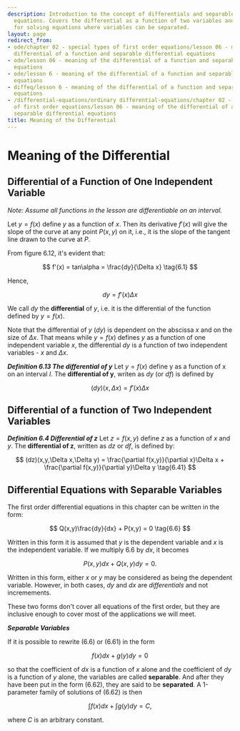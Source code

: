 ```yaml
---
description: Introduction to the concept of differentials and separable variable differential
  equations. Covers the differential as a function of two variables and the method
  for solving equations where variables can be separated.
layout: page
redirect_from:
- ode/chapter 02 - special types of first order equations/lesson 06 - meaning of the
  differential of a function and separable differential equations
- ode/lesson 06 - meaning of the differential of a function and separable differential
  equations
- ode/lesson 6 - meaning of the differential of a function and separable differential
  equations
- diffeq/lesson 6 - meaning of the differential of a function and separable differential
  equations
- /differential-equations/ordinary differential-equations/chapter 02 - special types
  of first order equations/lesson 06 - meaning of the differential of a function and
  separable differential equations
title: Meaning of the Differential
---
```


# Meaning of the Differential

## Differential of a Function of One Independent Variable

*Note: Assume all functions in the lesson are differentiable on an interval.*

Let $y = f(x)$ define $y$ as a function of $x$. Then its derivative $f'(x)$ will give the slope of the curve at any point $P(x,y)$ on it, i.e., it is the slope of the tangent line drawn to the curve at $P$.

From figure 6.12, it's evident that:

$$ f'(x) = tan\alpha = \frac{dy}{\Delta x} \tag{6.1} $$

Hence,

$$ dy = f'(x)\Delta x \tag{6.11} $$

We call $dy$ the **differential** of $y$, i.e. it is the differential of the function defined by $y = f(x)$.

Note that the differential of $y$ ($dy$) is dependent on the abscissa $x$ and on the size of $\Delta x$. That means while $y = f(x)$ defines $y$ as a function of one independent variable $x$, the differential $dy$ is a function of two independent variables - $x$ and $\Delta x$.

***Definition 6.13 The differential of y***
Let $y=f(x)$ define y as a function of x on an interval $I$. The **differential of y**, writen as $dy$ (or $df$) is defined by

$$ (dy)(x,\Delta x) = f'(x)\Delta x \tag{6.14}$$

## Differential of a function of Two Independent Variables

***Definition 6.4 Differential of z***
Let $z = f(x,y)$ define $z$ as a function of $x$ and $y$. The **differential of z**, written as $dz$ or $df$, is defined by:

$$ (dz)(x,y,\Delta x,\Delta y) = \frac{\partial f(x,y)}{\partial x}\Delta x + \frac{\partial f(x,y)}{\partial y}\Delta y \tag{6.41} $$

## Differential Equations with Separable Variables

The first order differential equations in this chapter can be written in the form:

$$ Q(x,y)\frac{dy}{dx} + P(x,y) = 0 \tag{6.6} $$

Written in this form it is assumed that $y$ is the dependent variable and $x$ is the independent variable. If we multiply 6.6 by $dx$, it becomes

$$ P(x,y)dx + Q(x,y)dy = 0. \tag{6.61} $$

Written in this form, either $x$ or $y$ may be considered as being the dependent variable. However, in both cases, $dy$ and $dx$ are *differentials* and not incremements.

These two forms don't cover all equations of the first order, but they are inclusive enough to cover most of the applications we will meet.

***Separable Variables***

If it is possible to rewrite (6.6) or (6.61) in the form

$$ f(x)dx + g(y)dy = 0 \tag{6.62} $$

so that the coefficient of $dx$ is a function of $x$ alone and the coefficient of $dy$ is a function of $y$ alone, the variables are called **separable**. And after they have been put in the form (6.62), they are said to be **separated**. A 1-parameter family of solutions of (6.62) is then

$$ \int f(x)dx + \int g(y)dy = C, \tag{6.63} $$

where $C$ is an arbitrary constant.